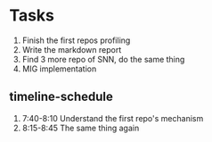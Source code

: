 # Tasks
1. Finish the first repos profiling
2. Write the markdown report
3. Find 3 more repo of SNN, do the same thing
4. MIG implementation

## timeline-schedule
1. 7:40-8:10 Understand the first repo's mechanism
2. 8:15-8:45 The same thing again